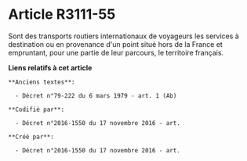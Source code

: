 # Article R3111-55

Sont des transports routiers internationaux de voyageurs les services à destination ou en provenance d'un point situé hors de
la France et empruntant, pour une partie de leur parcours, le territoire français.

**Liens relatifs à cet article**

	**Anciens textes**:

	  - Décret n°79-222 du 6 mars 1979 - art. 1 (Ab)

	**Codifié par**:

	  - Décret n°2016-1550 du 17 novembre 2016 - art.

	**Créé par**:

	  - Décret n°2016-1550 du 17 novembre 2016 - art.
